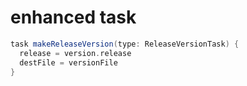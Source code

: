 # enhanced task

```groovy
task makeReleaseVersion(type: ReleaseVersionTask) {
  release = version.release
  destFile = versionFile
}
```
